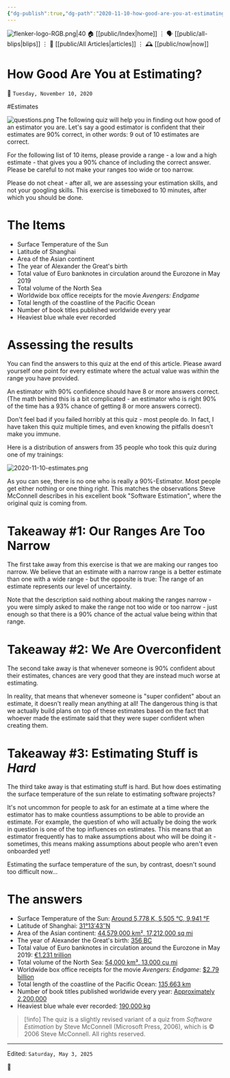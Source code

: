 ```yaml
---
{"dg-publish":true,"dg-path":"2020-11-10-how-good-are-you-at-estimating.md","dg-permalink":"2020/11/10/-how-good-are-you-at-estimating/","permalink":"/2020/11/10/-how-good-are-you-at-estimating/","title":"How Good Are You at Estimating?"}
---
```



<div class="transclusion internal-embed is-loaded"><div class="markdown-embed">




![flenker-logo-RGB.png|40](/img/user/attachments/flenker-logo-RGB.png)
🏠 [[public/Index\|home]]  ⋮ 🗣️ [[public/all-blips\|blips]] ⋮  📝 [[public/All Articles\|articles]]  ⋮ 🕰️ [[public/now\|now]]


</div></div>


# How Good Are You at Estimating?
<p><span>📆 <code>Tuesday, November 10, 2020</code></span></p>
#Estimates

![questions.png](/img/user/attachments/questions.png)
The following quiz will help you in finding out how good of an estimator you are.
Let's say a good estimator is confident that their estimates are 90% correct,
in other words: 9 out of 10 estimates are correct.

For the following list of 10 items, please provide a range - a low and a
high estimate - that gives you a 90% chance of including the correct answer.
Please be careful to not make your ranges too wide or too narrow.

Please do not cheat - after all, we are assessing your estimation skills, and
not your googling skills. This exercise is timeboxed to 10 minutes, after
which you should be done.

#  The Items
- Surface Temperature of the Sun
- Latitude of Shanghai
- Area of the Asian continent
- The year of Alexander the Great's birth
- Total value of Euro banknotes in circulation around the Eurozone in May 2019
- Total volume of the North Sea
- Worldwide box office receipts for the movie _Avengers: Endgame_
- Total length of the coastline of the Pacific Ocean
- Number of book titles published worldwide every year
- Heaviest blue whale ever recorded

# Assessing the results
You can find the answers to this quiz at the end of this article. Please award
yourself one point for every estimate where the actual value was within the range
you have provided.

An estimator with 90% confidence should have 8 or more answers correct. (The math
behind this is a bit complicated - an estimator who is right 90% of the time has
a 93% chance of getting 8 or more answers correct).

Don't feel bad if you failed horribly at this quiz - most people do. In fact,
I have taken this quiz multiple times, and even knowing the pitfalls doesn't make
you immune.

Here is a distribution of answers from 35 people who took this quiz during one
of my trainings:

![2020-11-10-estimates.png](/img/user/attachments/2020-11-10-estimates.png)

As you can see, there is no one who is really a 90%-Estimator. Most people get
either nothing or one thing right. This matches the observations Steve McConnell
describes in his excellent book "Software Estimation", where the original quiz
is coming from.

# Takeaway #1: Our Ranges Are Too Narrow
The first take away from this exercise is that we are making our ranges too
narrow. We believe that an estimate with a narrow range is a better estimate
than one with a wide range - but the opposite is true: The range of an estimate
represents our level of uncertainty.

Note that the description said nothing about making the ranges narrow - you were
simply asked to make the range not too wide or too narrow - just enough so that
there is a 90% chance of the actual value being within that range.

# Takeaway #2: We Are Overconfident
The second take away is that whenever someone is 90% confident about their
estimates, chances are very good that they are instead much worse at estimating.

In reality, that means that whenever someone is "super confident" about an
estimate, it doesn't really mean anything at all! The dangerous thing is that we
actually build plans on top of these estimates based on the fact that whoever
made the estimate said that they were super confident when creating them.

# Takeaway #3: Estimating Stuff is _Hard_
The third take away is that estimating stuff is hard. But how does estimating
the surface temperature of the sun relate to estimating software projects?

It's not uncommon for people to ask for an estimate at a time where the
estimator has to make countless assumptions to be able to provide an estimate.
For example, the question of who will actually be doing the work in question is
one of the top influences on estimates. This means that an estimator frequently
has to make assumptions about who will be doing it - sometimes, this means
making assumptions about people who aren't even onboarded yet!

Estimating the surface temperature of the sun, by contrast, doesn't sound too
difficult now...

# The answers

- Surface Temperature of the Sun: [Around 5,778 K, 5,505 °C, 9,941 °F](https://en.wikipedia.org/wiki/Sun)
- Latitude of Shanghai: [31°13′43″N](https://en.wikipedia.org/wiki/Shanghai)
- Area of the Asian continent: [44,579,000 km², 17,212,000 sq mi](https://en.wikipedia.org/wiki/Asia)
- The year of Alexander the Great's birth: [356 BC](https://en.wikipedia.org/wiki/Alexander_the_Great)
- Total value of Euro banknotes in circulation around the Eurozone in May 2019: [€1.231 trillion](https://en.wikipedia.org/wiki/Euro_banknotes)
- Total volume of the North Sea: [54,000 km³, 13,000 cu mi](https://en.wikipedia.org/wiki/North_Sea)
- Worldwide box office receipts for the movie _Avengers: Endgame_: [$2.79 billion](https://theconversation.com/avengers-endgame-is-nowhere-near-the-worldwide-box-office-record-heres-why-120749)
- Total length of the coastline of the Pacific Ocean: [135,663 km](https://www.cia.gov/library/publications/the-world-factbook/fields/282.html)
- Number of book titles published worldwide every year: [Approximately 2,200,000](https://ipfs.io/ipfs/QmXoypizjW3WknFiJnKLwHCnL72vedxjQkDDP1mXWo6uco/wiki/Books_published_per_country_per_year.html)
- Heaviest blue whale ever recorded: [190,000 kg](https://uk.whales.org/whales-dolphins/record-breakers/)

> [!info]
> The quiz is a slightly revised variant of a quiz from _Software Estimation_ by Steve McConnell (Microsoft Press, 2006), which is &#169; 2006 Steve McConnell. All rights reserved.

- - -
<p><span>Edited: <code>Saturday, May 3, 2025</code></span></p>

👾
